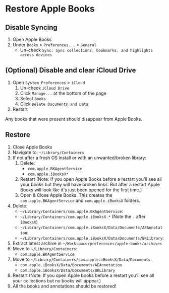 # Restore Apple Books

## Disable Syncing

1. Open Apple Books
2. Under `Books` > `Preferences...` > `General`
    - Un-check `Sync: Sync collections, bookmarks, and highlights across devices`

## (Optional) Disable and clear iCloud Drive

1. Open `System Preferences` > `iCloud`
    1. Un-check `iCloud Drive`
    2. Click `Manage...` at the bottom of the page
    3. Select `Books`
    4. Click `Delete Documents and Data`
2. Restart

Any books that were present should disappear from Apple Books.

## Restore

1. Close Apple Books
2. Navigate to: `~/Library/Containers`
3. If not after a fresh OS install or with an unwanted/broken library:
   1. Delete:
       - `com.apple.BKAgentService`
       - `com.apple.iBooksX*`
   2. Restart (Note: If you open Apple Books before a restart you'll see all your books but they will have broken links. But after a restart Apple Books will look like it's just been opened for the first time.)
   3. Open & Close Apple Books. This creates the `com.apple.BKAgentService` and `com.apple.iBooksX` folders.
4. Delete:
    - `~/Library/Containers/com.apple.BKAgentService`:
    - `~/Library/Containers/com.apple.iBooksX.*` (Note the `.` after `iBooksX`)
    - `~/Library/Containers/com.apple.iBooksX/Data/Documents/AEAnnotation`:
    - `~/Library/Containers/com.apple.iBooksX/Data/Documents/BKLibrary`:
5. Extract latest archive in `~/Workspace/preferences/apple-books/archives`
6. Move to `~/Library/Containers`:
    - `com.apple.BKAgentService`
7. Move to `~/Library/Containers/com.apple.iBooksX/Data/Documents`:
    - `com.apple.iBooksX/Data/Documents/AEAnnotation`
    - `com.apple.iBooksX/Data/Documents/BKLibrary`
8. Restart (Note: If you open Apple books before a restart you'll see all your collections but no books will appear.)
9. All the books and annotations should be restored!
